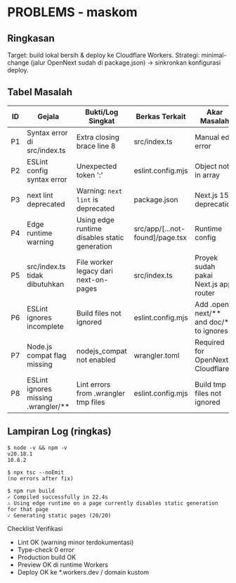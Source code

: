 # PROBLEMS - maskom

## Ringkasan
Target: build lokal bersih & deploy ke Cloudflare Workers.
Strategi: minimal-change (jalur OpenNext sudah di package.json) → sinkronkan konfigurasi deploy.

## Tabel Masalah
| ID | Gejala | Bukti/Log Singkat | Berkas Terkait | Akar Masalah | Rencana Perbaikan | Status |
|----|--------|-------------------|----------------|--------------|-------------------|--------|
| P1 | Syntax error di src/index.ts | Extra closing brace line 8 | src/index.ts | Manual edit error | Remove extra } | Fixed |
| P2 | ESLint config syntax error | Unexpected token ':' | eslint.config.mjs | Object not in array | Fix ESLint config structure | Fixed |
| P3 | next lint deprecated | Warning: `next lint` is deprecated | package.json | Next.js 15+ deprecation | Update scripts to use ESLint CLI | Fixed |
| P4 | Edge runtime warning | Using edge runtime disables static generation | src/app/[...not-found]/page.tsx | Runtime config | Remove edge runtime | Fixed |
| P5 | src/index.ts tidak dibutuhkan | File worker legacy dari next-on-pages | src/index.ts | Proyek sudah pakai Next.js app router | Remove src/index.ts | Fixed |
| P6 | ESLint ignores incomplete | Build files not ignored | eslint.config.mjs | Add .open-next/** and doc/** to ignores | Update ignores | Fixed |
| P7 | Node.js compat flag missing | nodejs_compat not enabled | wrangler.toml | Required for OpenNext Cloudflare | Add compatibility_flags | Fixed |
| P8 | ESLint ignores missing .wrangler/** | Lint errors from .wrangler tmp files | eslint.config.mjs | Build tmp files not ignored | Add ".wrangler/**" to ignores | Fixed |

## Lampiran Log (ringkas)
```
$ node -v && npm -v
v20.18.1
10.8.2

$ npx tsc --noEmit
(no errors after fix)

$ npm run build
✓ Compiled successfully in 22.4s
⚠ Using edge runtime on a page currently disables static generation for that page
✓ Generating static pages (20/20)
```

Checklist Verifikasi
- Lint OK (warning minor terdokumentasi)
- Type-check 0 error
- Production build OK
- Preview OK di runtime Workers
- Deploy OK ke *.workers.dev / domain kustom